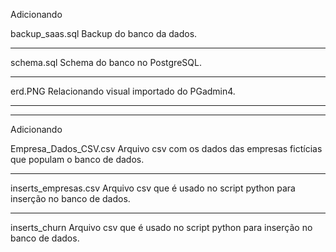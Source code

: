 Adicionando

backup_saas.sql
Backup do banco da dados.

--------------

schema.sql
Schema do banco no PostgreSQL.

--------------

erd.PNG
Relacionando visual importado do PGadmin4.

--------------


------------------------------------------------------------------------------------------------------------------------------------------------------------------------

Adicionando

Empresa_Dados_CSV.csv
Arquivo csv com os dados das empresas fictícias que populam o banco de dados.

--------------

inserts_empresas.csv
Arquivo csv que é usado no script python para inserção no banco de dados.

--------------

inserts_churn
Arquivo csv que é usado no script python para inserção no banco de dados.